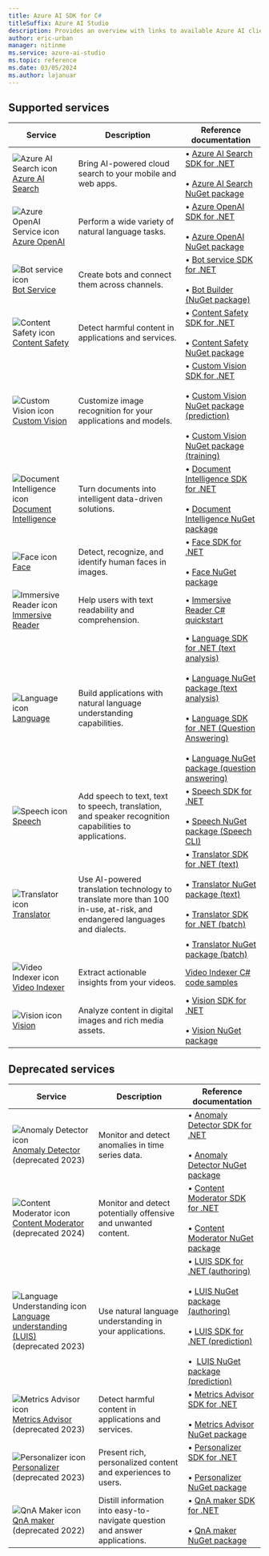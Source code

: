 ```yaml
---
title: Azure AI SDK for C#
titleSuffix: Azure AI Studio
description: Provides an overview with links to available Azure AI client libraries and packages for C#.
author: eric-urban
manager: nitinme
ms.service: azure-ai-studio
ms.topic: reference
ms.date: 03/05/2024
ms.author: lajanuar
---
```


## Supported services

| Service | Description | Reference documentation |
| --- | --- | --- |
| ![Azure AI Search icon](../../../media/service-icons/search.svg) [Azure AI Search](../../../../search/index.yml) | Bring AI-powered cloud search to your mobile and web apps. | &bullet;&NonBreakingSpace;[Azure AI Search SDK for .NET](/dotnet/api/overview/azure/search.documents-readme?view=azure-dotnet&preserve-view=true)<br><br>&bullet;&NonBreakingSpace;[Azure AI Search NuGet package](https://www.nuget.org/packages/Azure.Search.Documents/11.6.0-beta.2)  |
| ![Azure OpenAI Service icon](../../../media/service-icons/azure.svg) [Azure OpenAI](../../../openai/index.yml) | Perform a wide variety of natural language tasks. | &bullet;&NonBreakingSpace;[Azure OpenAI SDK for .NET](/dotnet/api/azure.ai.openai?view=azure-dotnet-preview&preserve-view=true) <br><br>&bullet;&NonBreakingSpace;[Azure OpenAI NuGet package](https://www.nuget.org/packages/Azure.AI.OpenAI/1.0.0-beta.13)  |
| ![Bot service icon](../../../media/service-icons/bot-services.svg) [Bot Service](/composer/) | Create bots and connect them across channels. | &bullet;&NonBreakingSpace;[Bot service SDK for .NET](https://github.com/Microsoft/botbuilder-dotnet?tab=readme-ov-file) <br><br>&bullet;&NonBreakingSpace;[Bot Builder (NuGet package)](https://github.com/Microsoft/botbuilder-dotnet/#packages)  |
| ![Content Safety icon](~/reusable-content/ce-skilling/azure/media/ai-services/content-safety.svg) [Content Safety](../../../content-safety/index.yml) | Detect harmful content in applications and services.| &bullet;&NonBreakingSpace;[Content Safety SDK for .NET](/dotnet/api/overview/azure/ai.contentsafety-readme?view=azure-dotnet&preserve-view=true) <br><br>&bullet;&NonBreakingSpace;[Content Safety NuGet package](https://www.nuget.org/packages/Azure.AI.ContentSafety/1.0.0)  |
| ![Custom Vision icon](../../../media/service-icons/custom-vision.svg) [Custom Vision](../../../custom-vision-service/index.yml) | Customize image recognition for your applications and models. | &bullet;&NonBreakingSpace;[Custom Vision SDK for .NET](/dotnet/api/overview/azure/custom-vision?view=azure-dotnet&preserve-view=true) <br><br>&bullet;&NonBreakingSpace;[Custom Vision NuGet package (prediction)](https://www.nuget.org/packages/Microsoft.Azure.CognitiveServices.Vision.CustomVision.Prediction)<br><br>&bullet;&NonBreakingSpace;[Custom Vision NuGet package (training)](https://www.nuget.org/packages/Microsoft.Azure.CognitiveServices.Vision.CustomVision.Training)|
| ![Document Intelligence icon](~/reusable-content/ce-skilling/azure/media/ai-services/document-intelligence.svg) [Document Intelligence](../../../document-intelligence/index.yml) | Turn documents into intelligent data-driven solutions. | &bullet;&NonBreakingSpace;[Document Intelligence SDK for .NET](/dotnet/api/overview/azure/ai.documentintelligence-readme?view=azure-dotnet-preview&preserve-view=true) <br><br>&bullet;&NonBreakingSpace;[Document Intelligence NuGet package](https://www.nuget.org/packages/Azure.AI.DocumentIntelligence/1.0.0-beta.1) |
| ![Face icon](~/reusable-content/ce-skilling/azure/media/ai-services/face.svg) [Face](../../../computer-vision/overview-identity.md) | Detect, recognize, and identify human faces in images. | &bullet;&NonBreakingSpace;[Face SDK for .NET](/dotnet/api/overview/azure/cognitiveservices/face-readme?view=azure-dotnet&branch=main&preserve-view=true) <br><br>&bullet;&NonBreakingSpace;[Face NuGet package](https://www.nuget.org/packages/Microsoft.Azure.CognitiveServices.Vision.Face/2.7.0-preview.3)  |
| ![Immersive Reader icon](../../../media/service-icons/immersive-reader.svg) [Immersive Reader](../../../immersive-reader/index.yml) | Help users with text readability and comprehension. | &bullet;&NonBreakingSpace;[Immersive Reader C# quickstart](../../../immersive-reader/quickstarts/client-libraries.md?pivots=programming-language-csharp) |
| ![Language icon](~/reusable-content/ce-skilling/azure/media/ai-services/language.svg) [Language](../../../language-service/index.yml) | Build applications with natural language understanding capabilities. | &bullet;&NonBreakingSpace;[Language SDK for .NET (text analysis)](/dotnet/api/overview/azure/ai.textanalytics-readme?view=azure-dotnet&preserve-view=true) <br><br>&bullet;&NonBreakingSpace;[Language NuGet package (text analysis)](https://www.nuget.org/packages/Azure.AI.TextAnalytics)<br><br>&bullet;&NonBreakingSpace;[Language SDK for .NET (Question Answering)](/dotnet/api/overview/azure/ai.language.questionanswering-readme?view=azure-dotnet&preserve-view=true)<br><br>&bullet;&NonBreakingSpace;[Language NuGet package (question answering)](https://www.nuget.org/packages/Azure.AI.Language.QuestionAnswering) |
| ![Speech icon](~/reusable-content/ce-skilling/azure/media/ai-services/speech.svg) [Speech](../../../speech-service/index.yml) | Add speech to text, text to speech, translation, and speaker recognition capabilities to applications. | &bullet;&NonBreakingSpace;[Speech SDK for .NET](/dotnet/api/microsoft.cognitiveservices.speech?view=azure-dotnet&branch=main&preserve-view=true) <br><br>&bullet;&NonBreakingSpace;[Speech NuGet package (Speech CLI)](https://www.nuget.org/packages/Microsoft.CognitiveServices.Speech.CLI)|
| ![Translator icon](~/reusable-content/ce-skilling/azure/media/ai-services/translator.svg) [Translator](../../../translator/index.yml) |  Use AI-powered translation technology to translate more than 100 in-use, at-risk, and endangered languages and dialects. | &bullet;&NonBreakingSpace;[Translator SDK for .NET (text)](/dotnet/api/overview/azure/ai.translation.text-readme?view=azure-dotnet-preview&preserve-view=true)<br><br>&bullet;&NonBreakingSpace;[Translator NuGet package (text)](https://www.nuget.org/packages/Azure.AI.Translation.Text/1.0.0-beta.1)<br><br>&bullet;&NonBreakingSpace;[Translator SDK for .NET (batch)](/dotnet/api/overview/azure/AI.Translation.Document-readme?view=azure-dotnet&preserve-view=true)<br><br>&bullet;&NonBreakingSpace;[Translator NuGet package (batch)](https://www.nuget.org/packages/Azure.AI.Translation.Document)  |
| ![Video Indexer icon](../../../media/service-icons/video-indexer.svg) [Video Indexer](/azure/azure-video-indexer) |  Extract actionable insights from your videos. | [Video Indexer C# code samples](https://github.com/Azure-Samples/azure-video-indexer-samples/tree/master/API-Samples/C%23)|
| ![Vision icon](~/reusable-content/ce-skilling/azure/media/ai-services/vision.svg) [Vision](../../../computer-vision/index.yml) | Analyze content in digital images and rich media assets.| &bullet;&NonBreakingSpace;[Vision SDK for .NET](/dotnet/api/overview/azure/AI.Vision.ImageAnalysis-readme?view=azure-dotnet-preview&preserve-view=true) <br><br>&bullet;&NonBreakingSpace;[Vision NuGet package](https://www.nuget.org/packages/Azure.AI.Vision.ImageAnalysis) |

## Deprecated services

| Service | Description | Reference documentation |
| --- | --- | --- |
| ![Anomaly Detector icon](../../../media/service-icons/anomaly-detector.svg) [Anomaly Detector](../../../Anomaly-Detector/index.yml) <br>(deprecated 2023) | Monitor and detect anomalies in time series data. | &bullet;&NonBreakingSpace;[Anomaly Detector SDK for .NET](/dotnet/api/azure.ai.anomalydetector?view=azure-dotnet-preview&preserve-view=true)<br><br>&bullet;&NonBreakingSpace;[Anomaly Detector NuGet package](https://www.nuget.org/packages/Azure.AI.AnomalyDetector) |
| ![Content Moderator icon](../../../media/service-icons/content-moderator.svg) [Content Moderator](../../../content-moderator/index.yml) <br>(deprecated 2024)  | Monitor and detect potentially offensive and unwanted content. | &bullet;&NonBreakingSpace;[Content Moderator SDK for .NET](/dotnet/api/overview/azure/content-moderator?view=azure-dotnet&branch=main&preserve-view=true) <br><br>&bullet;&NonBreakingSpace;[Content Moderator NuGet package](https://www.nuget.org/packages/Microsoft.Azure.CognitiveServices.ContentModerator) |
| ![Language Understanding icon](../../../media/service-icons/luis.svg) [Language understanding (LUIS)](../../../luis/index.yml)  <br>(deprecated 2023)  | Use natural language understanding in your applications. | &bullet;&NonBreakingSpace;[LUIS SDK for .NET (authoring)](https://github.com/Azure-Samples/cognitive-services-dotnet-sdk-samples/tree/master/LUIS)<br><br>&bullet;&NonBreakingSpace;[LUIS NuGet package (authoring)](https://www.nuget.org/packages/Microsoft.Azure.CognitiveServices.Language.LUIS.Authoring/)<br><br>&bullet;&NonBreakingSpace;[LUIS SDK for .NET (prediction)](https://github.com/Azure/azure-sdk-for-net/tree/main/sdk/cognitiveservices/Language.LUIS.Runtime)<br><br>&bullet;&NonBreakingSpace; [LUIS NuGet package (prediction)](https://www.nuget.org/packages/Microsoft.Azure.CognitiveServices.Language.LUIS.Runtime/)  |
| ![Metrics Advisor icon](../../../media/service-icons/metrics-advisor.svg) [Metrics Advisor](../../../metrics-advisor/index.yml) <br>(deprecated 2023) | Detect harmful content in applications and services.| &bullet;&NonBreakingSpace;[Metrics Advisor SDK for .NET](/dotnet/api/overview/azure/ai.metricsadvisor-readme?view=azure-dotnet&preserve-view=true) <br><br>&bullet;&NonBreakingSpace;[Metrics Advisor NuGet package](https://www.nuget.org/packages/Azure.AI.MetricsAdvisor)  |
| ![Personalizer icon](../../../media/service-icons/personalizer.svg) [Personalizer](../../../personalizer/index.yml) <br>(deprecated 2023) | Present rich, personalized content and experiences to users. | &bullet;&NonBreakingSpace;[Personalizer SDK for .NET](/dotnet/api/overview/azure/personalizer?view=azure-dotnet&preserve-view=true) <br><br>&bullet;&NonBreakingSpace;[Personalizer NuGet package](https://www.nuget.org/packages/Microsoft.Azure.CognitiveServices.Personalizer/1.0.0) |
| ![QnA Maker icon](../../../media/service-icons/luis.svg) [QnA maker](../../../qnamaker/index.yml) (deprecated 2022)  | Distill information into easy-to-navigate question and answer applications. | &bullet;&NonBreakingSpace;[QnA maker SDK for .NET](/dotnet/api/microsoft.azure.cognitiveservices.knowledge.qnamaker?view=azure-dotnet-legacy&preserve-view=true) <br><br>&bullet;&NonBreakingSpace;[QnA maker NuGet package](https://www.nuget.org/packages/Microsoft.Azure.CognitiveServices.Knowledge.QnAMaker/) |